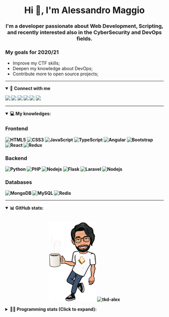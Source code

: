 <h1 align="center">Hi 👋, I'm Alessandro Maggio</h1>
<h3 align="center">I'm a developer passionate about Web Development, Scripting, and recently interested also in the CyberSecurity and DevOps fields.</h3>

### My goals for 2020/21
- Improve my CTF skills;
- Deepen my knowledge about DevOps;
- Contribute more to open source projects;

____

<details open>
<summary>🤝 <b>Connect with me<b></summary>

<p align = "center">

[<img src="https://img.shields.io/badge/twitter-1DA1F2.svg?&style=for-the-badge&logo=twitter&logoColor=white" />](https://twitter.com/TkdAxel)
[<img src ="https://img.shields.io/badge/portfolio-web-%23.svg?&style=for-the-badge&logo=&logoColor=white%22">](https://alessandromaggio.it/)
[<img src ="https://img.shields.io/badge/Telegram-1ca0f1.svg?&style=for-the-badge&logo=Telegram&logoColor=white%22&link=https://t.me/TkdAlex">](https://t.me/TkdAlex/)
[<img src="https://img.shields.io/badge/gmail-c14438.svg?&style=for-the-badge&logo=Gmail&logoColor=white&link=mailto:alex.tkd.alex@gmail.com"/>](mailto:alex.tkd.alex@gmail.com)
[<img src="https://img.shields.io/badge/linkedin-0077B5.svg?&style=for-the-badge&logo=linkedin&logoColor=white" />](https://www.linkedin.com/in/aalessandromaggio/)
[<img src = "https://img.shields.io/badge/instagram-E4405F.svg?&style=for-the-badge&logo=instagram&logoColor=white">](https://www.instagram.com/tkd_alex/)
<!--- [![Visits Badge](https://badges.pufler.dev/visits/tkd-alex/tkd-alex?style=for-the-badge&color=blue)](https://github.com/tkd-alex/tkd-alex) -->

</p>

</details>

---

<details open>
<summary>💻 <b>My knowledges</b>: </summary>

### Frontend
![HTML5](https://img.shields.io/badge/-HTML5-E34F26.svg?style=for-the-badge&logo=html5&logoColor=ffffff)
![CSS3](https://img.shields.io/badge/-CSS3-1572B6.svg?style=for-the-badge&logo=css3)
![JavaScript](https://img.shields.io/badge/-JavaScript-282C34?style=for-the-badge&logo=javascript)
![TypeScript](https://img.shields.io/badge/-TypeScript-007ACC?style=for-the-badge&logo=typescript)
![Angular](https://img.shields.io/badge/-Angular-DD0031?style=for-the-badge&logo=angular)
![Bootstrap](https://img.shields.io/badge/-Bootstrap-563D7C.svg?style=for-the-badge&logo=bootstrap)
![React](https://img.shields.io/badge/-React-282C34.svg?style=for-the-badge&logo=react&logoColor=ffffff)
![Redux](https://img.shields.io/badge/-Redux-764ABC.svg?style=for-the-badge&logo=redux)

### Backend
![Python](https://img.shields.io/badge/-Python-3776AB.svg?style=for-the-badge&logo=Python&logoColor=ffffff)
![PHP](https://img.shields.io/badge/-PHP-777BB4.svg?style=for-the-badge&logo=PHP&logoColor=ffffff)
![Nodejs](https://img.shields.io/badge/-Bash-4EAA25.svg?style=for-the-badge&logo=gnu-bash&logoColor=ffffff)
![Flask](https://img.shields.io/badge/-Flask-282C34.svg?style=for-the-badge&logo=flask)
![Laravel](https://img.shields.io/badge/-Laravel-FF2D20.svg?style=for-the-badge&logo=laravel&logoColor=ffffff)
![Nodejs](https://img.shields.io/badge/-Nodejs-339933.svg?style=for-the-badge&logo=Node.js&logoColor=ffffff)

### Databases
![MongoDB](https://img.shields.io/badge/-MongoDB-47A248?style=for-the-badge&logo=mongodb&logoColor=ffffff)
![MySQL](https://img.shields.io/badge/-MySQL-4479A1?style=for-the-badge&logo=mysql&logoColor=ffffff)
![Redis](https://img.shields.io/badge/-Redis-DC382D?style=for-the-badge&logo=Redis&logoColor=ffffff)

</details>

---

<details open>
 <summary>📊 <b>GitHub stats</b>: </summary>

<br>

<p align = "center">
    <img src="https://raw.githubusercontent.com/Tkd-Alex/tkd-alex/master/images/321517cd-ff68-41a7-b0d1-e765680568a7-8b6448d9-c944-4146-b633-adbdd25cb471-v1.png" height="250" />
    <img src="https://github-readme-stats.vercel.app/api?username=tkd-alex&show_icons=true&count_private=true&hide_border=true&line_height=25" alt="tkd-alex">
</p>

</design>

<details>
 <summary>👨‍💻 <b>Programming stats (Click to expand)</b>: </summary>
 
<!--START_SECTION:waka-->
**I'm an Early 🐤** 

```text
🌞 Morning    404 commits    █████░░░░░░░░░░░░░░░░░░░░   21.83% 
🌆 Daytime    764 commits    ██████████░░░░░░░░░░░░░░░   41.27% 
🌃 Evening    632 commits    ████████░░░░░░░░░░░░░░░░░   34.14% 
🌙 Night      51 commits     ░░░░░░░░░░░░░░░░░░░░░░░░░   2.76%

```
📅 **I'm Most Productive on Wednesday** 

```text
Monday       280 commits    ███░░░░░░░░░░░░░░░░░░░░░░   15.13% 
Tuesday      293 commits    ████░░░░░░░░░░░░░░░░░░░░░   15.83% 
Wednesday    325 commits    ████░░░░░░░░░░░░░░░░░░░░░   17.56% 
Thursday     304 commits    ████░░░░░░░░░░░░░░░░░░░░░   16.42% 
Friday       265 commits    ███░░░░░░░░░░░░░░░░░░░░░░   14.32% 
Saturday     206 commits    ██░░░░░░░░░░░░░░░░░░░░░░░   11.13% 
Sunday       178 commits    ██░░░░░░░░░░░░░░░░░░░░░░░   9.62%

```


📊 **This Week I Spent My Time On** 

```text
⌚︎ Time Zone: Europe/Rome

💬 Programming Languages: 
JavaScript               9 hrs 13 mins       ██████████████░░░░░░░░░░░   59.38% 
PHP                      3 hrs 35 mins       █████░░░░░░░░░░░░░░░░░░░░   23.08% 
HTML                     1 hr 10 mins        ██░░░░░░░░░░░░░░░░░░░░░░░   7.61% 
JSON                     25 mins             ░░░░░░░░░░░░░░░░░░░░░░░░░   2.74% 
Text                     18 mins             ░░░░░░░░░░░░░░░░░░░░░░░░░   1.95%

🔥 Editors: 
VS Code                  14 hrs 44 mins      ███████████████████████░░   94.92% 
Sublime Text             47 mins             █░░░░░░░░░░░░░░░░░░░░░░░░   5.08%

🐱‍💻 Projects: 
myStore                  5 hrs 41 mins       █████████░░░░░░░░░░░░░░░░   36.62% 
secret-project-ytm       4 hrs 13 mins       ██████░░░░░░░░░░░░░░░░░░░   27.19% 
PandaScripts-Chrome-Exten3 hrs 41 mins       ██████░░░░░░░░░░░░░░░░░░░   23.77% 
Giannetto-Mobile         1 hr 30 mins        ██░░░░░░░░░░░░░░░░░░░░░░░   9.73% 
Unknown Project          25 mins             ░░░░░░░░░░░░░░░░░░░░░░░░░   2.69%

💻 Operating System: 
Linux                    15 hrs 31 mins      █████████████████████████   100.0%

```

**I Mostly Code in Python** 

```text
Python                   30 repos            ██████████░░░░░░░░░░░░░░░   41.1% 
JavaScript               12 repos            ████░░░░░░░░░░░░░░░░░░░░░   16.44% 
HTML                     6 repos             ██░░░░░░░░░░░░░░░░░░░░░░░   8.22% 
PHP                      5 repos             █░░░░░░░░░░░░░░░░░░░░░░░░   6.85% 
CSS                      5 repos             █░░░░░░░░░░░░░░░░░░░░░░░░   6.85%

```



 Last Updated on 23/06/2021
<!--END_SECTION:waka-->

</details>
